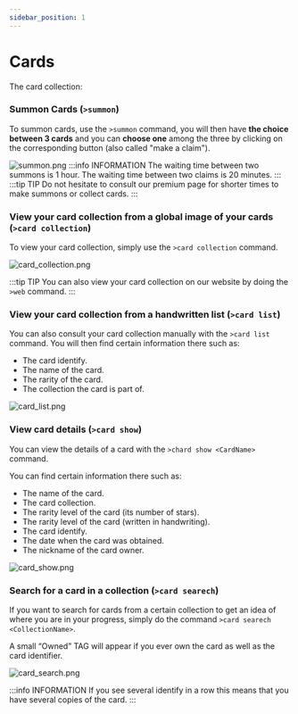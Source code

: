 ```yaml
---
sidebar_position: 1
---
```


# Cards

The card collection:

### Summon Cards (`>summon`)
To summon cards, use the `>summon` command, you will then have **the choice between 3 cards** and you can **choose one** among the three by clicking on the corresponding button (also called "make a claim").

![summon.png](/img/commands_example/summon.png)
:::info INFORMATION
The waiting time between two summons is 1 hour.
The waiting time between two claims is 20 minutes.
:::
:::tip TIP
Do not hesitate to consult our premium page for shorter times to make summons or collect cards.
:::

### View your card collection from a global image of your cards (`>card collection`)
To view your card collection, simply use the `>card collection` command.

![card_collection.png](/img/commands_example/card_collection.png)

:::tip TIP
You can also view your card collection on our website by doing the `>web` command.
:::

### View your card collection from a handwritten list (`>card list`)
You can also consult your card collection manually with the `>card list` command.
You will then find certain information there such as:
- The card identify.
- The name of the card.
- The rarity of the card.
- The collection the card is part of.

![card_list.png](/img/commands_example/card_list.png)

### View card details (`>card show`)
You can view the details of a card with the `>chard show <CardName>` command.

You can find certain information there such as:
- The name of the card.
- The card collection.
- The rarity level of the card (its number of stars).
- The rarity level of the card (written in handwriting).
- The card identify.
- The date when the card was obtained.
- The nickname of the card owner.

![card_show.png](/img/commands_example/card_show.png)

### Search for a card in a collection (`>card searech`)
If you want to search for cards from a certain collection to get an idea of ​​where you are in your progress, simply do the command `>card searech <CollectionName>`.

A small “Owned” TAG will appear if you ever own the card as well as the card identifier.

![card_search.png](/img/commands_example/card_search.png)

:::info INFORMATION 
If you see several identify in a row this means that you have several copies of the card.
:::
